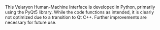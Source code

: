 This Velaryon Human-Machine Interface is developed in Python, primarily using the PyQt5 library. While the code functions as intended, it is clearly not optimized due to a transition to Qt C++. Further improvements are necessary for future use.
